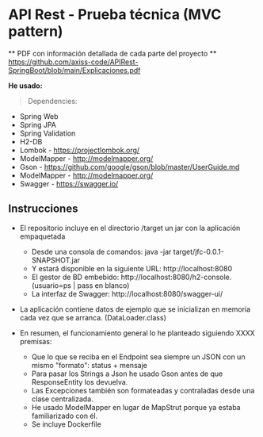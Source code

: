 # API Rest  - Prueba técnica (MVC pattern)

** PDF con información detallada de cada parte del proyecto ** 
https://github.com/axiss-code/APIRest-SpringBoot/blob/main/Explicaciones.pdf


**He usado:**  
> Dependencies:
* Spring Web
* Spring JPA
* Spring Validation
* H2-DB
* Lombok - https://projectlombok.org/
* ModelMapper - http://modelmapper.org/
* Gson - https://github.com/google/gson/blob/master/UserGuide.md
* ModelMapper - http://modelmapper.org/
* Swagger - https://swagger.io/


Instrucciones
-------------

- El repositorio incluye en el directorio /target un jar con la aplicación empaquetada
    - Desde una consola de comandos:  java -jar target/jfc-0.0.1-SNAPSHOT.jar
    - Y estará disponible en la siguiente URL: http://localhost:8080
    - El gestor de BD embebido: http://localhost:8080/h2-console. (usuario=ps | pass en blanco)
    - La interfaz de Swagger: http://localhost:8080/swagger-ui/

- La aplicación contiene datos de ejemplo que se inicializan en memoria cada vez que se arranca. (DataLoader.class)
    
- En resumen, el funcionamiento general lo he planteado siguiendo XXXX premisas:
    - Que lo que se reciba en el Endpoint sea siempre un JSON con un mismo "formato": status + mensaje
	- Para pasar los Strings a Json he usado Gson antes de que ResponseEntity los devuelva.
    - Las Excepciones también son formateadas y contraladas desde una clase centralizada.
    - He usado ModelMapper en lugar de MapStrut porque ya estaba familiarizado con él.
	- Se incluye Dockerfile

